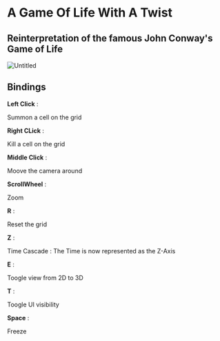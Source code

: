 # A Game Of Life With A Twist

## Reinterpretation of the famous John Conway's Game of Life

![Untitled](https://github.com/NoeBrt/Game-Of-Life-3D/assets/94910317/3752d0c9-c1a4-421e-a076-b108d0435597)

## Bindings

**Left Click** :<BLOCKQUOTE></BLOCKQUOTE> Summon a cell on the grid 

**Right CLick** :<BLOCKQUOTE></BLOCKQUOTE> Kill a cell on the grid

**Middle Click** :<BLOCKQUOTE></BLOCKQUOTE> Moove the camera around 

**ScrollWheel** :<BLOCKQUOTE></BLOCKQUOTE> Zoom

**R** :<BLOCKQUOTE></BLOCKQUOTE> Reset the grid

**Z** :<BLOCKQUOTE></BLOCKQUOTE> Time Cascade : The Time is now represented as the Z-Axis

**E** :<BLOCKQUOTE></BLOCKQUOTE> Toogle view from 2D to 3D

**T** :<BLOCKQUOTE></BLOCKQUOTE> Toogle UI visibility 

**Space** :<BLOCKQUOTE></BLOCKQUOTE> Freeze
